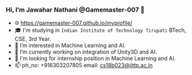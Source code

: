 ### Hi, I’m Jawahar Nathani @Gamemaster-007 👋 

- 🌐 https://gamemaster-007.github.io/myprofile/
- 🎓 I'm studying in `Indian Institute of Technology Tirupati` BTech, CSE, 3rd Year.
- 👀 I’m interested in Machine Learning and AI.
- 🌱 I’m currently working on integration of Unity3D and AI.
- 🏢 I'm looking for internship position in Machine Learning and AI.
- 📫 ph_no: +916303207805  email: cs18b023@iittp.ac.in
